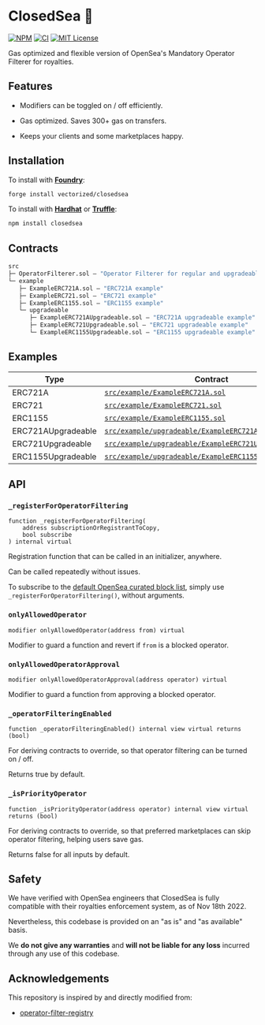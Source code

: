 # ClosedSea 🚪

[![NPM][npm-shield]][npm-url]
[![CI][ci-shield]][ci-url]
[![MIT License][license-shield]][license-url]

Gas optimized and flexible version of OpenSea's Mandatory Operator Filterer for royalties.

## Features

- Modifiers can be toggled on / off efficiently.

- Gas optimized. Saves 300+ gas on transfers.

- Keeps your clients and some marketplaces happy.

## Installation

To install with [**Foundry**](https://github.com/gakonst/foundry):

```sh
forge install vectorized/closedsea
```

To install with [**Hardhat**](https://github.com/nomiclabs/hardhat) or [**Truffle**](https://github.com/trufflesuite/truffle):

```sh
npm install closedsea
```

## Contracts

```ml
src
├─ OperatorFilterer.sol — "Operator Filterer for regular and upgradeable contracts"
└─ example
   ├─ ExampleERC721A.sol — "ERC721A example"
   ├─ ExampleERC721.sol — "ERC721 example"
   ├─ ExampleERC1155.sol — "ERC1155 example"
   └─ upgradeable
      ├─ ExampleERC721AUpgradeable.sol — "ERC721A upgradeable example"
      ├─ ExampleERC721Upgradeable.sol — "ERC721 upgradeable example"
      └─ ExampleERC1155Upgradeable.sol — "ERC1155 upgradeable example"
``` 

## Examples

| Type | Contract |
|---|---|
| ERC721A | [`src/example/ExampleERC721A.sol`](./src/example/ExampleERC721A.sol) |
| ERC721 | [`src/example/ExampleERC721.sol`](./src/example/ExampleERC721.sol) |
| ERC1155 | [`src/example/ExampleERC1155.sol`](./src/example/ExampleERC1155.sol) |
| ERC721AUpgradeable | [`src/example/upgradeable/ExampleERC721AUpgradeable.sol`](./src/example/upgradeable/ExampleERC721AUpgradeable.sol) |
| ERC721Upgradeable | [`src/example/upgradeable/ExampleERC721Upgradeable.sol`](./src/example/upgradeable/ExampleERC721Upgradeable.sol) |
| ERC1155Upgradeable | [`src/example/upgradeable/ExampleERC1155Upgradeable.sol`](./src/example/upgradeable/ExampleERC1155Upgradeable.sol) |

## API

### `_registerForOperatorFiltering`
```solidity 
function _registerForOperatorFiltering(
    address subscriptionOrRegistrantToCopy, 
    bool subscribe
) internal virtual
````
Registration function that can be called in an initializer, anywhere.  

Can be called repeatedly without issues.

To subscribe to the [default OpenSea curated block list](https://github.com/ProjectOpenSea/operator-filter-registry/#deployments), simply use `_registerForOperatorFiltering()`, without arguments.

### `onlyAllowedOperator`
```solidity
modifier onlyAllowedOperator(address from) virtual
```  
Modifier to guard a function and revert if `from` is a blocked operator.  

### `onlyAllowedOperatorApproval`
```solidity
modifier onlyAllowedOperatorApproval(address operator) virtual
```  
Modifier to guard a function from approving a blocked operator.  

### `_operatorFilteringEnabled`
```solidity
function _operatorFilteringEnabled() internal view virtual returns (bool)
```  
For deriving contracts to override, so that operator filtering can be turned on / off.

Returns true by default.

### `_isPriorityOperator`
```solidity
function _isPriorityOperator(address operator) internal view virtual returns (bool)
```  
For deriving contracts to override, so that preferred marketplaces can skip operator filtering, helping users save gas.

Returns false for all inputs by default.

## Safety

We have verified with OpenSea engineers that ClosedSea is fully compatible with their royalties enforcement system, as of Nov 18th 2022.

Nevertheless, this codebase is provided on an "as is" and "as available" basis.

We **do not give any warranties** and **will not be liable for any loss** incurred through any use of this codebase.

## Acknowledgements

This repository is inspired by and directly modified from:

- [operator-filter-registry](https://github.com/ProjectOpenSea/operator-filter-registry)

[npm-shield]: https://img.shields.io/npm/v/closedsea.svg
[npm-url]: https://www.npmjs.com/package/closedsea

[ci-shield]: https://img.shields.io/github/workflow/status/vectorized/closedsea/ci?label=build
[ci-url]: https://github.com/vectorized/closedsea/actions/workflows/ci.yml

[license-shield]: https://img.shields.io/badge/License-MIT-green.svg
[license-url]: https://github.com/vectorized/closedsea/blob/main/LICENSE.txt
